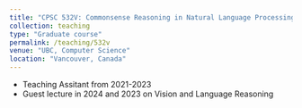 ```yaml
---
title: "CPSC 532V: Commonsense Reasoning in Natural Language Processing"
collection: teaching 
type: "Graduate course"
permalink: /teaching/532v
venue: "UBC, Computer Science"
location: "Vancouver, Canada"
---
```




- Teaching Assitant from 2021-2023
- Guest lecture in 2024 and 2023 on Vision and Language Reasoning